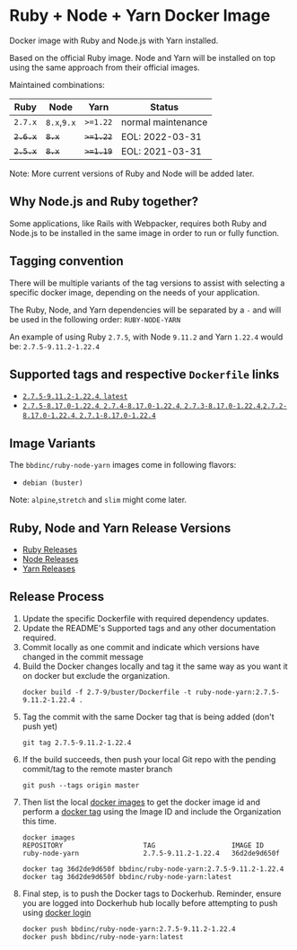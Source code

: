 # Ruby + Node + Yarn Docker Image

Docker image with Ruby and Node.js with Yarn installed.

Based on the official Ruby image. Node and Yarn will be installed on top using the same approach from their official images.

Maintained combinations:

| Ruby          | Node          | Yarn          | Status                |
| ------------- | ------------- | ------------- | --------------------- |
| `2.7.x`       | `8.x`,`9.x`   | `>=1.22`      | normal maintenance    |
| ~~`2.6.x`~~   | ~~`8.x`~~     | ~~`>=1.22`~~  | EOL: 2022-03-31       |
| ~~`2.5.x`~~   | ~~`8.x`~~     | ~~`>=1.19`~~  | EOL: 2021-03-31       |

Note: More current versions of Ruby and Node will be added later.

## Why Node.js and Ruby together?

Some applications, like Rails with Webpacker, requires both Ruby and Node.js to be installed in the same image in order to run or fully function.

## Tagging convention

There will be multiple variants of the tag versions to assist with selecting a specific docker image, depending on the needs of your application.

The Ruby, Node, and Yarn dependencies will be separated by a `-` and will be used in the following order: `RUBY-NODE-YARN`

An example of using Ruby `2.7.5`, with Node `9.11.2` and Yarn `1.22.4` would be: `2.7.5-9.11.2-1.22.4`

## Supported tags and respective `Dockerfile` links

- [`2.7.5-9.11.2-1.22.4`, `latest`](https://github.com/BBD-Development/docker-ruby-node-yarn/blob/master/2.7-9/buster/Dockerfile)
- [`2.7.5-8.17.0-1.22.4`, `2.7.4-8.17.0-1.22.4`, `2.7.3-8.17.0-1.22.4`,`2.7.2-8.17.0-1.22.4`, `2.7.1-8.17.0-1.22.4`](https://github.com/BBD-Development/docker-ruby-node-yarn/blob/master/2.7-8/buster/Dockerfile)

## Image Variants

The `bbdinc/ruby-node-yarn` images come in following flavors:

- `debian (buster)`

Note: `alpine`,`stretch` and `slim` might come later.

## Ruby, Node and Yarn Release Versions
- [Ruby Releases](https://www.ruby-lang.org/en/downloads/releases/)
- [Node Releases](https://nodejs.org/en/download/releases/)
- [Yarn Releases](https://github.com/yarnpkg/yarn/releases)

## Release Process

1. Update the specific Dockerfile with required dependency updates.
2. Update the README's Supported tags and any other documentation required.
3. Commit locally as one commit and indicate which versions have changed in the commit message
4. Build the Docker changes locally and tag it the same way as you want it on docker but exclude the organization.
    ```
    docker build -f 2.7-9/buster/Dockerfile -t ruby-node-yarn:2.7.5-9.11.2-1.22.4 .
    ```
5. Tag the commit with the same Docker tag that is being added (don't push yet)
    ```
    git tag 2.7.5-9.11.2-1.22.4
    ```
6. If the build succeeds, then push your local Git repo with the pending commit/tag to the remote master branch
    ```
    git push --tags origin master
    ```
7. Then list the local [docker images](https://docs.docker.com/engine/reference/commandline/images/) to get the docker image id and perform a [docker tag](https://docs.docker.com/engine/reference/commandline/tag/) using the Image ID and include the Organization this time.
    ```
    docker images
    REPOSITORY                    TAG                   IMAGE ID
    ruby-node-yarn                2.7.5-9.11.2-1.22.4   36d2de9d650f

    docker tag 36d2de9d650f bbdinc/ruby-node-yarn:2.7.5-9.11.2-1.22.4
    docker tag 36d2de9d650f bbdinc/ruby-node-yarn:latest
    ```
8. Final step, is to push the Docker tags to Dockerhub. Reminder, ensure you are logged into Dockerhub hub locally before attempting to push using [docker login](https://docs.docker.com/engine/reference/commandline/login/)
    ```
    docker push bbdinc/ruby-node-yarn:2.7.5-9.11.2-1.22.4
    docker push bbdinc/ruby-node-yarn:latest
    ```
